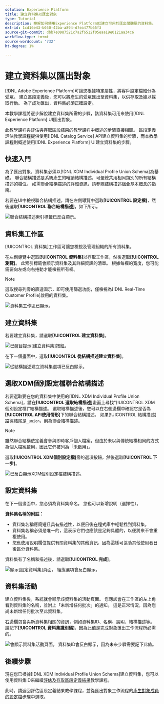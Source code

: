 ```yaml
---
solution: Experience Platform
title: 建立資料集以匯出對象
type: Tutorial
description: 瞭解如何使用Experience PlatformUI建立可用於匯出閱聽眾的資料集。
exl-id: 1cd16e43-b050-42ba-a894-d7ea477b65f3
source-git-commit: dbb7e0987521c7a2f6512f05eaa19e0121aa34c6
workflow-type: tm+mt
source-wordcount: '732'
ht-degree: 1%

---
```


# 建立資料集以匯出對象

[!DNL Adobe Experience Platform]可讓您根據特定屬性，將客戶設定檔細分為受眾。 建立區段定義後，您可以將產生的受眾匯出至資料集，以供存取及據以採取行動。 為了成功匯出，資料集必須正確設定。

本教學課程將逐步解說建立資料集所需的步驟，該資料集可用來使用[!DNL Experience Platform] UI匯出對象。

此教學課程與[評估與存取區段結果](./evaluate-a-segment.md)的教學課程中概述的步驟直接相關。 區段定義評估教學課程提供使用[!DNL Catalog Service] API建立資料集的步驟，而本教學課程則概述使用[!DNL Experience Platform] UI建立資料集的步驟。

## 快速入門

為了匯出對象，資料集必須以[!DNL XDM Individual Profile Union Schema]為基礎。 聯合結構描述是系統產生的唯讀結構描述，可彙總共用相同類別的所有結構描述的欄位。 如需聯合結構描述的詳細資訊，請參閱[結構描述組合基本概念](../../xdm/schema/composition.md#union)的指南。

若要在UI中檢視聯合結構描述，請在左側導覽中選取&#x200B;**[!UICONTROL 設定檔]**，然後選取&#x200B;**[!UICONTROL 聯合結構描述]**，如下所示。

![聯合結構描述索引標籤已反白顯示。](../images/tutorials/segment-export-dataset/union.png)

## 資料集工作區

[!UICONTROL 資料集]工作區可讓您檢視及管理組織的所有資料集。

在左側導覽中選取&#x200B;**[!UICONTROL 資料集]**&#x200B;以存取工作區，然後選取&#x200B;**[!UICONTROL 瀏覽]**。 此索引標籤會顯示資料集及其詳細資訊的清單。 根據每欄的寬度，您可能需要向左或向右捲動才能檢視所有欄。

>[!NOTE]
>
>選取搜尋列旁的篩選圖示，即可使用篩選功能，僅檢視為[!DNL Real-Time Customer Profile]啟用的資料集。

![資料集工作區已顯示。](../images/tutorials/segment-export-dataset/browse.png)

## 建立資料集

若要建立資料集，請選取&#x200B;**[!UICONTROL 建立資料集]**。

![已醒目提示[建立資料集]按鈕。](../images/tutorials/segment-export-dataset/create-dataset.png)

在下一個畫面中，選取&#x200B;**[!UICONTROL 從結構描述建立資料集]**。

![從結構描述建立資料集選項已反白顯示。](../images/tutorials/segment-export-dataset/create-from-schema.png)

## 選取XDM個別設定檔聯合結構描述

若要選取要在您的資料集中使用的[!DNL XDM Individual Profile Union Schema]，請在&#x200B;**[!UICONTROL 選取結構描述]**&#x200B;畫面上尋找&quot;[!UICONTROL XDM個別設定檔]&quot;結構描述。 選取結構描述後，您可以在右側邊欄中確認它是否為&#x200B;**[!UICONTROL API使用情形]**&#x200B;下的聯合結構描述。 如果[!UICONTROL 結構描述]路徑結尾是`_union`，則為聯合結構描述。

>[!NOTE]
>
>雖然聯合結構依定義會參與即時客戶個人檔案，但由於未以與傳統結構相同的方式為個人檔案啟用，因此它們被列為「未啟用」。

選取&#x200B;**[!UICONTROL XDM個別設定檔]**&#x200B;旁的選項按鈕，然後選取&#x200B;**[!UICONTROL 下一步]**。

![已反白顯示XDM個別設定檔結構描述。](../images/tutorials/segment-export-dataset/select-schema.png)

## 設定資料集

在下一個畫面中，您必須為資料集命名。 您也可以新增說明（選擇性）。

**資料集名稱的附註：**

* 資料集名稱應簡短且具有描述性，以便日後在程式庫中輕鬆找到資料集。
* 資料集名稱必須是唯一的，這表示它們也應該是足夠具體的，以便將來不會重複使用。
* 您應使用說明欄位提供有關資料集的其他資訊，因為這樣可協助其他使用者日後區分資料集。

資料集有了名稱和描述後，請選取&#x200B;**[!UICONTROL 完成]**。

![顯示[設定資料集]頁面。 組態選項會反白顯示。](../images/tutorials/segment-export-dataset/configure-dataset.png)

## 資料集活動

建立資料集後，系統就會顯示該資料集的活動頁面。 您應該會在工作區的左上角看到資料集的名稱，並附上「未新增任何批次」的通知。 這是正常情況，因為您尚未新增任何批次至此資料集。

右邊欄包含與新資料集相關的資訊，例如資料集ID、名稱、說明、結構描述等。 請記下&#x200B;**[!UICONTROL 資料集識別碼]**，因為此值是完成對象匯出工作流程所必需的。

![會顯示資料集活動頁面。 資料集ID會反白顯示，因為未來步驟需要記下此值。](../images/tutorials/segment-export-dataset/activity.png)

## 後續步驟

現在您已根據[!DNL XDM Individual Profile Union Schema]建立資料集，您可以使用資料集ID來繼續[評估及存取區段定義結果](./evaluate-a-segment.md)教學課程。

此時，請返回評估區段定義結果教學課程，並從匯出對象工作流程的[產生對象成員的設定檔](./evaluate-a-segment.md#generate-profiles)步驟中選取。
